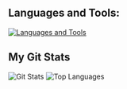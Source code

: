 ## Languages and Tools:
[![Languages and Tools](https://skillicons.dev/icons?i=c,cpp,python,nodejs,mysql,html,css)](https://skillicons.dev)

## My Git Stats
![Git Stats](https://github-readme-stats.vercel.app/api?username=joaoPAndrade&show_icons=true&theme=tokyonight)
![Top Languages](https://github-readme-stats.vercel.app/api/top-langs/?username=joaoPAndrade&theme=tokyonight)


